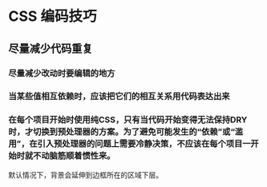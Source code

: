 # CSS 编码技巧
## 尽量减少代码重复	
### 尽量减少改动时要编辑的地方
### 当某些值相互依赖时，应该把它们的相互关系用代码表达出来
### 在每个项目开始时使用纯CSS，只有当代码开始变得无法保持DRY时，才切换到预处理器的方案。为了避免可能发生的“依赖”或“滥用”，在引入预处理器的问题上需要冷静决策，不应该在每个项目一开始时就不动脑筋顺着惯性来。

默认情况下，背景会延伸到边框所在的区域下层。

